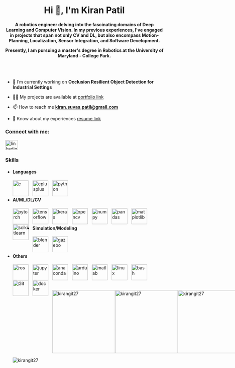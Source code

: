 
<h1 align="center">Hi 👋, I'm Kiran Patil</h1>
<h4 align="center">A robotics engineer delving into the fascinating domains of Deep Learning and Computer Vision. In my previous experiences, I've engaged in projects that span not only CV and DL, but also encompass Motion-Planning, Localization, Sensor Integration, and Software Development.

Presently, I am pursuing a master's degree in Robotics at the University of Maryland - College Park.</h4>

  <br></br>

- 🔭 I’m currently working on **Occlusion Resilient Object Detection for Industrial Settings**

- 👨‍💻 My projects are available at [portfolio link](https://kirangit27.github.io/kiranpatil.github.io/)

- 📫 How to reach me **kiran.suvas.patil@gmail.com**

- 📄 Know about my experiences [resume link](https://github.com/kirangit27/kiranpatil.github.io/blob/master/pdf/Kiran_Resume.pdf)

<h3 align="left">Connect with me:</h3>
<p align="left">
<a href="https://www.linkedin.com/in/kiran-patil-082a9b160/" target="blank"><img align="center" src="https://raw.githubusercontent.com/rahuldkjain/github-profile-readme-generator/master/src/images/icons/Social/linked-in-alt.svg" alt="linkedin" height="30" width="40" /></a>
</p>

### Skills
- #### Languages
  <img align="left" alt="c" width="50px" style="padding-right:10px;" src="https://cdn.jsdelivr.net/gh/devicons/devicon@latest/icons/c/c-original.svg" />
  <img align="left" alt="cplusplus" width="50px" style="padding-right:10px;"  src="https://cdn.jsdelivr.net/gh/devicons/devicon@latest/icons/cplusplus/cplusplus-original.svg" />
  <img align="left" alt="python" width="50px" style="padding-right:10px;" src="https://cdn.jsdelivr.net/gh/devicons/devicon@latest/icons/python/python-original.svg" />
  <br></br>

- #### AI/ML/DL/CV
  <img align="left" alt="pytorch" width="50px" style="padding-right:10px;" src="https://cdn.jsdelivr.net/gh/devicons/devicon@latest/icons/pytorch/pytorch-original.svg" />
  <img align="left" alt="tensorflow" width="50px" style="padding-right:10px;" src="https://cdn.jsdelivr.net/gh/devicons/devicon@latest/icons/tensorflow/tensorflow-original.svg" />
  <img  align="left" alt="keras" width="50px" style="padding-right:10px;" src="https://cdn.jsdelivr.net/gh/devicons/devicon@latest/icons/keras/keras-original.svg" />
  <img align="left" alt="opencv" width="50px" style="padding-right:10px;" src="https://cdn.jsdelivr.net/gh/devicons/devicon@latest/icons/opencv/opencv-original.svg" />
  <img align="left" alt="numpy" width="50px" style="padding-right:10px;" src="https://cdn.jsdelivr.net/gh/devicons/devicon@latest/icons/numpy/numpy-original.svg" />
  <img align="left" alt="pandas" width="50px" style="padding-right:10px;" src="https://cdn.jsdelivr.net/gh/devicons/devicon@latest/icons/pandas/pandas-original.svg" />
  <img align="left" alt="matplotlib" width="50px" style="padding-right:10px;" src="https://cdn.jsdelivr.net/gh/devicons/devicon@latest/icons/matplotlib/matplotlib-original.svg" />
  <img align="left" alt="scikitlearn" width="50px" style="padding-right:10px;" src="https://cdn.jsdelivr.net/gh/devicons/devicon@latest/icons/scikitlearn/scikitlearn-original.svg" />
  <br></br>
   
- #### Simulation/Modeling
  <img align="left" alt="blender" width="50px" style="padding-right:10px;" src="https://cdn.jsdelivr.net/gh/devicons/devicon@latest/icons/blender/blender-original.svg" />
  <img align="left" alt="gazebo" width="50px" style="padding-right:10px;" src="https://cdn.jsdelivr.net/gh/devicons/devicon@latest/icons/gazebo/gazebo-original.svg"  />          
  <br></br>      

- #### Others
   <img align="left" alt="ros" width="50px" style="padding-right:10px;" src="https://cdn.jsdelivr.net/gh/devicons/devicon@latest/icons/ros/ros-original.svg"  />     
   <img align="left" alt="jupyter" width="50px" style="padding-right:10px;" src="https://cdn.jsdelivr.net/gh/devicons/devicon@latest/icons/jupyter/jupyter-original-wordmark.svg" />
   <img align="left" alt="anaconda" width="50px" style="padding-right:10px;" src="https://cdn.jsdelivr.net/gh/devicons/devicon@latest/icons/anaconda/anaconda-original.svg" />
   <img align="left" alt="arduino" width="50px" style="padding-right:10px;" src="https://cdn.jsdelivr.net/gh/devicons/devicon@latest/icons/arduino/arduino-original-wordmark.svg" />
   <img align="left" alt="matlab" width="50px" style="padding-right:10px;" src="https://cdn.jsdelivr.net/gh/devicons/devicon@latest/icons/matlab/matlab-original.svg" />
   <img align="left" alt="linux" width="50px" style="padding-right:10px;" src="https://cdn.jsdelivr.net/gh/devicons/devicon@latest/icons/linux/linux-original.svg" />
   <img align="left" alt="bash" width="50px" style="padding-right:10px;" src="https://cdn.jsdelivr.net/gh/devicons/devicon@latest/icons/bash/bash-original.svg" />                
   <img align="left" alt="Git" width="50px" style="padding-right:10px;" src="https://cdn.jsdelivr.net/gh/devicons/devicon/icons/git/git-original.svg" />       
   <img align="left" alt="docker" width="50px" style="padding-right:10px;"  src="https://cdn.jsdelivr.net/gh/devicons/devicon@latest/icons/docker/docker-original.svg" />

  <br></br>
  <br></br>
  
          
  <div style="display: flex;">
    <img style="height: 200px;" src="https://github-readme-stats.vercel.app/api/top-langs?username=kirangit27&show_icons=true&locale=en&layout=compact" alt="kirangit27" />
    <img style="height: 200px;" src="https://github-readme-stats.vercel.app/api?username=kirangit27&show_icons=true&locale=en" alt="kirangit27" />
    <img style="height: 200px;" src="https://github-readme-streak-stats.herokuapp.com/?user=kirangit27&" alt="kirangit27" />
  </div>

  <p align="left"> <img src="https://komarev.com/ghpvc/?username=kirangit27&label=Profile%20views&color=0e75b6&style=flat" alt="kirangit27" /> </p>


<!--
**kirangit27/kirangit27** is a ✨ _special_ ✨ repository because its `README.md` (this file) appears on your GitHub profile.

Here are some ideas to get you started:

- 🔭 I’m currently working on ...
- 🌱 I’m currently learning ...
- 👯 I’m looking to collaborate on ...
- 🤔 I’m looking for help with ...
- 💬 Ask me about ...
- 📫 How to reach me: ...
- 😄 Pronouns: ...
- ⚡ Fun fact: ...

<p align="left"> <a href="https://github.com/ryo-ma/github-profile-trophy"><img src="https://github-profile-trophy.vercel.app/?username=kirangit27" alt="kirangit27" /></a> </p>

<a href="https://www.leetcode.com/leetcode" target="blank"><img align="center" src="https://raw.githubusercontent.com/rahuldkjain/github-profile-readme-generator/master/src/images/icons/Social/leet-code.svg" alt="leetcode" height="30" width="40" /></a>
-->
